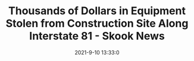 ---
"title": "Thousands of Dollars in Equipment Stolen from Construction Site Along Interstate 81 - Skook News"
"date": "2021-9-10 13:33:0"
"feed_name": "GOOGLENEWSCONSTRUCTION"
"feed_website": "https://news.google.com/search?q=construction%2Bincident&hl=en-US&gl=US&ceid=US:en"
"feed_rss": "https://news.google.com/rss/search?q=construction%2Bincident&hl=en-US&gl=US&ceid=US:en"
"link": "https://www.skooknews.com/2021/09/thousands-of-dollars-in-equipment.html"
"file": "_posts/2021-1-1-fdc7dc464483f8c5459471eb335c96ca9e1364b1.md"
"accident": "1"
"drilling": "0"
"dead": "0"
"injured": "0"
---